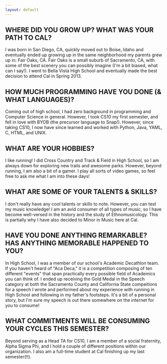 ```yaml
---
layout: default
---
```


## WHERE DID YOU GROW UP? WHAT WAS YOUR PATH TO CAL?

I was born in San Diego, CA, quickly moved out to Boise, Idaho and
eventually ended up growing up in the same neighborhood my parents
grew up in: Fair Oaks, CA.  Fair Oaks is a small suburb of Sacramento,
CA, with some of the best scenery you can possibly imagine (I'm a bit
biased, what can I say!).  I went to Bella Vista High School and eventually
made the best decision to attend Cal in Spring 2013.

## HOW MUCH PROGRAMMING HAVE YOU DONE (& WHAT LANGUAGES)?

Coming out of high school, I had zero background in programming and Computer
Science in general.  However, I took CS10 my first semester, and fell in love
with BYOB (the precursor language to Snap!).  However, since taking CS10,
I now have since learned and worked with Python, Java, YAML, C, HTML, and
UNIX.

## WHAT ARE YOUR HOBBIES?

I like running! I did Cross Country and Track & Field in High School,
so I am always down for exploring new trails and awesome parks.  However,
beyond running, I am also a bit of a gamer.  I play all sorts of video games,
so feel free to ask me what I am into these days!

## WHAT ARE SOME OF YOUR TALENTS & SKILLS?

I don't really have any cool talents or skills to note. However, you can
test my music knowledge! I am an avid consumer of all types of music, so
I have become well-versed in the history and the study of Ethnomusicology.
This is partially why I have also decided to Minor in Music here at Cal.

## HAVE YOU DONE ANYTHING REMARKABLE? HAS ANYTHING MEMORABLE HAPPENED TO YOU?

In High School, I was a member of our school's Academic Decathlon team.
If you haven't heard of "Aca Deca," it is a competition composing of ten
different "events" that span practically every possible field of Academics
you can think of.  I ended up receiving the Gold Medal in the Speech category
at both the Sacramento County and California State compeitions for a speech
I wrote and performed about my experience with running in High School and following
in my father's footsteps.  It's a bit of a personal story, but I'm sure my speech
is out there somewhere on the internet for you to consume!

## WHAT COMMITMENTS WILL BE CONSUMING YOUR CYCLES THIS SEMESTER?

Beyond serving as a Head TA for CS10, I am a member of a social fraternity,
Alpha Sigma Phi, and I hold a couple of different positions within our
organization.  I also am a full-time student at Cal finishing up my last
semester(!!).
